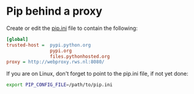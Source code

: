 # Pip behind a proxy   
   
Create or edit the [pip.ini](pip.ini.md) file to contain the following:   
   
``` ini
[global] 
trusted-host =  pypi.python.org 
				pypi.org 
				files.pythonhosted.org 
proxy = http://webproxy.rws.nl:8080/
```   
   
If you are on Linux, don't forget to point to the pip.ini file, if not yet done:   
``` bash
export PIP_CONFIG_FILE=/path/to/pip.ini
```